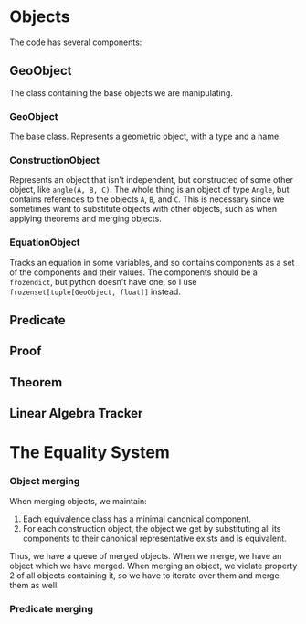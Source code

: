 # Objects



The code has several components:

## GeoObject

The class containing the base objects we are manipulating.

### GeoObject

The base class. Represents a geometric object, with a type and a name.

### ConstructionObject

Represents an object that isn't independent, but constructed of some other object, like `angle(A, B, C)`. The whole thing is an object of type `Angle`, but contains references to the objects `A`, `B`, and `C`. This is necessary since we sometimes want to substitute objects with other objects, such as when applying theorems and merging objects.

### EquationObject

Tracks an equation in some variables, and so contains components as a set of the components and their values. The components should be a `frozendict`, but python doesn't have one, so I use `frozenset[tuple[GeoObject, float]]` instead.

## Predicate

## Proof

## Theorem

## Linear Algebra Tracker



# The Equality System

### Object merging

When merging objects, we maintain:

1. Each equivalence class has a minimal canonical component.
2. For each construction object, the object we get by substituting all its components to their canonical representative exists and is equivalent.

Thus, we have a queue of merged objects. When we merge, we have an object which we have merged. When merging an object, we violate property 2 of all objects containing it, so we have to iterate over them and merge them as well.

### Predicate merging
